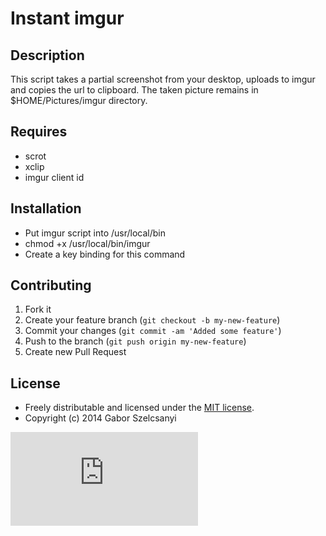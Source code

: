 Instant imgur
================

## Description
This script takes a partial screenshot from your desktop, uploads to imgur and copies the url to clipboard.
The taken picture remains in $HOME/Pictures/imgur directory.

## Requires
- scrot
- xclip
- imgur client id

## Installation
- Put imgur script into /usr/local/bin
- chmod +x /usr/local/bin/imgur
- Create a key binding for this command

## Contributing

1. Fork it
2. Create your feature branch (`git checkout -b my-new-feature`)
3. Commit your changes (`git commit -am 'Added some feature'`)
4. Push to the branch (`git push origin my-new-feature`)
5. Create new Pull Request

## License

* Freely distributable and licensed under the [MIT license](http://szelcsanyi.mit-license.org/2014/license.html).
* Copyright (c) 2014 Gabor Szelcsanyi

[![image](https://ga-beacon.appspot.com/UA-56493884-1/instant-imgur/README.md)](https://github.com/szelcsanyi/instant-imgur)

